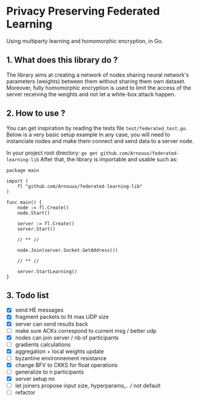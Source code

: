 # Privacy Preserving Federated Learning
Using multiparty learning and homomorphic encryption, in Go.

## 1. What does this library do ?
The library aims at creating a network of nodes sharing neural network's parameters (weights) between them without sharing them own dataset. Moreover, fully homomorphic encryption is used to limit the access of the server receiving the weights and not let a white-box attack happen.

## 2. How to use ?
You can get inspiration by reading the tests file `test/federated_test.go`. Below is a very basic setup example
In any case, you will need to instanciate nodes and make them connect and send data to a server node.

In your project root directory:
`go get github.com/Arnouux/federated-learning-lib`
After that, the library is importable and usable such as:

```
package main

import (
	fl "github.com/Arnouux/federated-learning-lib"
)

func main() {
	node := fl.Create()
	node.Start()

	server := fl.Create()
	server.Start()

	// ** //

	node.Join(server.Socket.GetAddress())

	// ** //

	server.StartLearning()
}
```

## 3. Todo list
- [x] send HE messages
- [x] fragment packets to fit max UDP size
- [x] server can send results back
- [ ] make sure ACKs correspond to current msg / better udp
- [x] nodes can join server / nb of participants 
- [ ] gradients calculations
- [x] aggregation + local weights update
- [ ] byzantine environnement resistance
- [x] change BFV to CKKS for float operations
- [ ] generalize to n participants
- [x] server setup nn
- [ ] let joiners propose input size, hyperparams,.. / not default
- [ ] refactor
